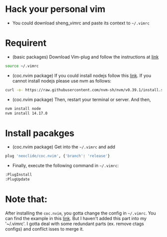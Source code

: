 # Hack your personal vim
- You could download sheng_vimrc and paste its context to `~/.vimrc`


# Requirent
- (basic packages) Download Vim-plug and follow the instructions at [link](https://github.com/junegunn/vim-plug.git)
```bash
source ~/.vimrc
```
- (coc.nvim package) If you could install nodejs follow this [link](https://github.com/neoclide/coc.nvim). If you cannot install nodejs please use nvm as follows:
```bash
curl -o- https://raw.githubusercontent.com/nvm-sh/nvm/v0.39.1/install.sh | bash
```
- (coc.nvim package) Then, restart your terminal or server. And then,
```bash
nvm install node
nvm install 14.17.0
```

# Install pacakges
- (coc.nvim package) Get into the `~/.vimrc` and add
```bash
plug 'neoclide/coc.nvim', {'branch': 'release'}
```
- Finally, execute the following command in `~/.vimrc`:
```bash
:PlugInstall
:PlugUpdate
```

# Note that:
After installing the `coc.nvim`, you gotta change the config in `~/.vimrc`. You can find the example in this [link](https://github.com/neoclide/coc.nvim). But I haven't added this part into my '~/.vimrc'. I gotta deal with some redundant parts (ex. remove ctags configs) and conflict isses to merge it. 


